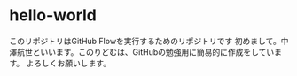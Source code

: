 # hello-world
このリポジトリはGitHub Flowを実行するためのリポジトリです
初めまして。中澤航世といいます。このりどむは、GitHubの勉強用に簡易的に作成をしています。
よろしくお願いします。
